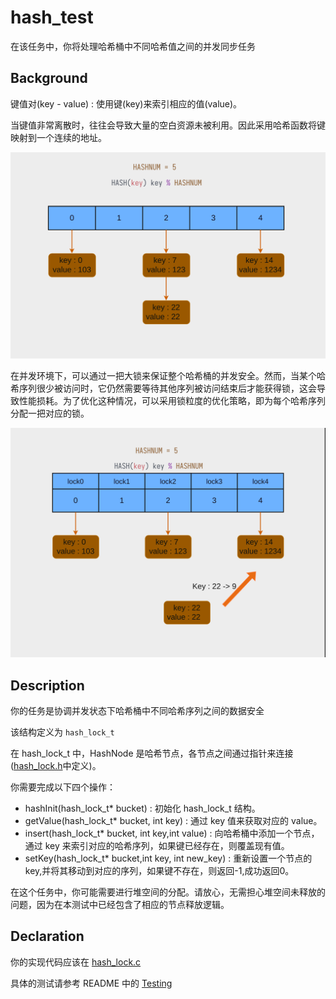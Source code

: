 # hash_test

在该任务中，你将处理哈希桶中不同哈希值之间的并发同步任务

## Background

键值对(key - value) : 使用键(key)来索引相应的值(value)。

当键值非常离散时，往往会导致大量的空白资源未被利用。因此采用哈希函数将键映射到一个连续的地址。

<div align="center">
<img src="hash_test.png"alt="Editor" width="650" />
</div>

在并发环境下，可以通过一把大锁来保证整个哈希桶的并发安全。然而，当某个哈希序列很少被访问时，它仍然需要等待其他序列被访问结束后才能获得锁，这会导致性能损耗。为了优化这种情况，可以采用锁粒度的优化策略，即为每个哈希序列分配一把对应的锁。

<div align="center">
<img src="hash_test2.png"alt="Editor" width="650" />
</div>

## Description

你的任务是协调并发状态下哈希桶中不同哈希序列之间的数据安全

该结构定义为 `hash_lock_t`

在 hash_lock_t 中，HashNode 是哈希节点，各节点之间通过指针来连接([hash_lock.h](../../src/include/hash_lock.h)中定义)。

你需要完成以下四个操作：
- hashInit(hash_lock_t* bucket) : 初始化 hash_lock_t 结构。
- getValue(hash_lock_t* bucket, int key) : 通过 key 值来获取对应的 value。
- insert(hash_lock_t* bucket, int key,int value) : 向哈希桶中添加一个节点，通过 key 来索引对应的哈希序列，如果键已经存在，则覆盖现有值。
- setKey(hash_lock_t* bucket,int key, int new_key) : 重新设置一个节点的key,并将其移动到对应的序列，如果键不存在，则返回-1,成功返回0。

在这个任务中，你可能需要进行堆空间的分配。请放心，无需担心堆空间未释放的问题，因为在本测试中已经包含了相应的节点释放逻辑。

## Declaration

你的实现代码应该在 [hash_lock.c](../../src/lock/hash_lock.c)

具体的测试请参考 README 中的 [Testing](../../README.md)